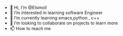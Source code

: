 - 👋 Hi, I’m @Elsmoil
- 👀 I’m interested in learning software Engineer
- 🌱 I’m currently learning emacs,python , c++
- 💞️ I’m looking to collaborate on projects to learn more 
- 📫 How to reach me 

<!---
Elsmoil/Elsmoil is a ✨ special ✨ repository because its `README.md` (this file) appears on your GitHub profile.
You can click the Preview link to take a look at your changes.
--->
